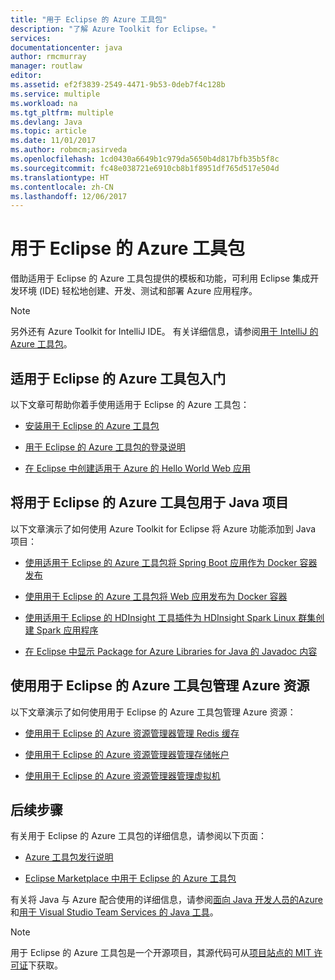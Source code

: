 ```yaml
---
title: "用于 Eclipse 的 Azure 工具包"
description: "了解 Azure Toolkit for Eclipse。"
services: 
documentationcenter: java
author: rmcmurray
manager: routlaw
editor: 
ms.assetid: ef2f3839-2549-4471-9b53-0deb7f4c128b
ms.service: multiple
ms.workload: na
ms.tgt_pltfrm: multiple
ms.devlang: Java
ms.topic: article
ms.date: 11/01/2017
ms.author: robmcm;asirveda
ms.openlocfilehash: 1cd0430a6649b1c979da5650b4d817bfb35b5f8c
ms.sourcegitcommit: fc48e038721e6910cb8b1f8951df765d517e504d
ms.translationtype: HT
ms.contentlocale: zh-CN
ms.lasthandoff: 12/06/2017
---
```

# <a name="azure-toolkit-for-eclipse"></a>用于 Eclipse 的 Azure 工具包
借助适用于 Eclipse 的 Azure 工具包提供的模板和功能，可利用 Eclipse 集成开发环境 (IDE) 轻松地创建、开发、测试和部署 Azure 应用程序。

> [!NOTE]
> 
> 另外还有 Azure Toolkit for IntelliJ IDE。 有关详细信息，请参阅[用于 IntelliJ 的 Azure 工具包](../intellij/azure-toolkit-for-intellij.md)。
> 

## <a name="get-started-with-the-azure-toolkit-for-eclipse"></a>适用于 Eclipse 的 Azure 工具包入门
以下文章可帮助你着手使用适用于 Eclipse 的 Azure 工具包：

* [安装用于 Eclipse 的 Azure 工具包](azure-toolkit-for-eclipse-installation.md)

* [用于 Eclipse 的 Azure 工具包的登录说明](azure-toolkit-for-eclipse-sign-in-instructions.md)

* [在 Eclipse 中创建适用于 Azure 的 Hello World Web 应用](azure-toolkit-for-eclipse-create-hello-world-web-app.md)

## <a name="use-the-azure-toolkit-for-eclipse-with-your-java-projects"></a>将用于 Eclipse 的 Azure 工具包用于 Java 项目
以下文章演示了如何使用 Azure Toolkit for Eclipse 将 Azure 功能添加到 Java 项目：

* [使用适用于 Eclipse 的 Azure 工具包将 Spring Boot 应用作为 Docker 容器发布](azure-toolkit-for-eclipse-publish-spring-boot-docker-app.md)

* [使用用于 Eclipse 的 Azure 工具包将 Web 应用发布为 Docker 容器](azure-toolkit-for-eclipse-publish-as-docker-container.md)

* [使用适用于 Eclipse 的 HDInsight 工具插件为 HDInsight Spark Linux 群集创建 Spark 应用程序](/azure/hdinsight/hdinsight-apache-spark-eclipse-tool-plugin)

* [在 Eclipse 中显示 Package for Azure Libraries for Java 的 Javadoc 内容](azure-toolkit-for-eclipse-displaying-javadoc-content-for-azure-libraries.md)

## <a name="manage-azure-resources-using-the-azure-toolkit-for-eclipse"></a>使用用于 Eclipse 的 Azure 工具包管理 Azure 资源
以下文章演示了如何使用用于 Eclipse 的 Azure 工具包管理 Azure 资源：

* [使用用于 Eclipse 的 Azure 资源管理器管理 Redis 缓存](azure-toolkit-for-eclipse-managing-redis-caches-using-azure-explorer.md)

* [使用用于 Eclipse 的 Azure 资源管理器管理存储帐户](azure-toolkit-for-eclipse-managing-storage-accounts-using-azure-explorer.md)

* [使用用于 Eclipse 的 Azure 资源管理器管理虚拟机](azure-toolkit-for-eclipse-managing-virtual-machines-using-azure-explorer.md)

## <a name="next-steps"></a>后续步骤

有关用于 Eclipse 的 Azure 工具包的详细信息，请参阅以下页面：

* [Azure 工具包发行说明](https://github.com/Microsoft/azure-tools-for-java/releases)

* [Eclipse Marketplace 中用于 Eclipse 的 Azure 工具包](http://marketplace.eclipse.org/content/azure-toolkit-eclipse)

有关将 Java 与 Azure 配合使用的详细信息，请参阅[面向 Java 开发人员的Azure](https://docs.microsoft.com/java/azure/) 和[用于 Visual Studio Team Services 的 Java 工具](https://java.visualstudio.com/)。

<!-- [!INCLUDE [azure-toolkit-for-eclipse-additional-resources](../includes/azure-toolkit-for-eclipse-additional-resources.md)] -->

> [!NOTE]
> 
> 用于 Eclipse 的 Azure 工具包是一个开源项目，其源代码可从[项目站点的 MIT 许可证](https://github.com/microsoft/azure-tools-for-java)下获取。
> 

<!-- URL List -->

[Azure for Java Developers]: https://docs.microsoft.com/java/azure
[Java Tools for Visual Studio Team Services]: https://java.visualstudio.com/

<!-- Temporarily Deprecated URLs -->

<!-- [Deploying large deployments](azure-toolkit-for-eclipse-deploying-large-deployments.md) -->
<!-- [How to Maintain Session Data with Session Affinity]: http://go.microsoft.com/fwlink/?LinkID=699539 -->
<!-- [How to Use Co-located Caching]: http://go.microsoft.com/fwlink/?LinkID=699542 -->
<!-- [How to Use Dedicated Caching]: http://go.microsoft.com/fwlink/?LinkID=699543 -->
<!-- [How to Use JMS with AMQP 1.0 in Azure with Eclipse]: http://go.microsoft.com/fwlink/?LinkID=699544 -->
<!-- [How to Use SSL Offloading]: http://go.microsoft.com/fwlink/?LinkID=699545 -->
<!-- [SSL Offloading]: http://go.microsoft.com/fwlink/?LinkID=699549 -->
<!-- [Using the Azure Service Runtime Library in JSP]: http://go.microsoft.com/fwlink/?LinkID=699551 -->
<!-- [How to Authenticate Web Users with Azure Access Control Service Using Eclipse]: /azure/active-directory/active-directory-java-authenticate-users-access-control-eclipse.md -->
<!-- [Debug a Java Web App on Azure in Eclipse]: /azure/app-service-web/app-service-web-debug-java-web-app-in-eclipse.md -->
<!-- [Debugging Azure Applications in Eclipse]: azure-toolkit-for-eclipse-debugging-azure-applications.md -->

<!-- Legacy MSDN URL = https://msdn.microsoft.com/library/azure/hh694271.aspx -->

